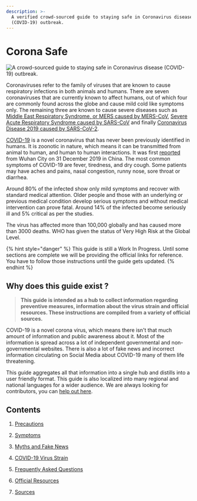 ```yaml
---
description: >-
  A verified crowd-sourced guide to staying safe in Coronavirus disease
  (COVID-19) outbreak.
---
```


# Corona Safe

![A crowd-sourced guide to staying safe in Coronavirus disease \(COVID-19\) outbreak.](.gitbook/assets/coronasafe-logo.png)

Coronaviruses refer to the family of viruses that are known to cause respiratory infections in both animals and humans. There are seven coronaviruses that are currently known to affect humans, out of which four are commonly found across the globe and cause mild cold like symptoms only. The remaining three are known to cause severe diseases such as [Middle East Respiratory Syndrome, or MERS caused by MERS-CoV](https://www.who.int/emergencies/mers-cov/en/), [Severe Acute Respiratory Syndrome caused by SARS-CoV](https://www.who.int/csr/sars/en/) and finally [Coronavirus Disease 2019 caused by SARS-CoV-2](https://www.cdc.gov/coronavirus/2019-ncov/index.html).

[COVID-19](https://www.who.int/emergencies/diseases/novel-coronavirus-2019) is a novel coronavirus that has never been previously identified in humans. It is zoonotic in nature, which means it can be transmitted from animal to human, and human to human interactions. It was first [reported](https://www.who.int/csr/don/05-january-2020-pneumonia-of-unkown-cause-china/en/) from Wuhan City on 31 December 2019 in China. The most common symptoms of COVID-19 are fever, tiredness, and dry cough. Some patients may have aches and pains, nasal congestion, runny nose, sore throat or diarrhea.

Around 80% of the infected show only mild symptoms and recover with standard medical attention. Older people and those with an underlying or previous medical condition develop serious symptoms and without medical intervention can prove fatal. Around 14% of the infected become seriously ill and 5% critical as per the studies.

The virus has affected more than 100,000 globally and has caused more than 3000 deaths. WHO has given the status of Very High Risk at the Global Level.

{% hint style="danger" %}
This guide is still a Work In Progress. Until some sections are complete we will be providing the official links for reference. You have to follow those instructions until the guide gets updated.
{% endhint %}

## Why does this guide exist ?

> **This guide is intended as a hub to collect information regarding preventive measures, information about the virus strain and official resources. These instructions are compiled from a variety of official sources.**

COVID-19 is a novel corona virus, which means there isn't that much amount of information and public awareness about it. Most of the information is spread across a lot of independent governmental and non-governmental websites. There is also a lot of fake news and incorrect information circulating on Social Media about COVID-19 many of them life threatening.

This guide aggregates all that information into a single hub and distills into a user friendly format. This guide is also localized into many regional and national languages for a wider audience. We are always looking for contributors, you can [help out here](https://www.coronasafe.in/contribute).

## **Contents**

1. <a href="precautions.md">Precautions</a>

2. <a href="symptoms.md">Symptoms</a>

3. <a href="myths-and-fake-news.md">Myths and Fake News</a>

4. <a href="know-covid-19-1/covid-19-virus-strain.md">COVID-19 Virus Strain</a>

5. <a href="faq.md">Frequently Asked Questions</a>

6. <a href="resources/official-resources.md">Official Resources</a>

7. <a href="resources/sources.md">Sources</a>
